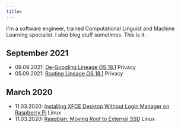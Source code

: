 ```yaml
---
title:
---
```


I'm a software engineer, trained Computational Linguist and Machine Learning specialist.
I also blog stuff sometimes.
This is it.

<!-- ------------------------------------------------------------------------------------------------------------------ -->
<!-- Last updated  Post                                                                                   Tags -->
<!-- ------------- -------------------------------------------------------------------------------------- ------------- -->
<!-- 05.09.2021    [Rooting Lineage OS 18.1 on Fairphone 2 with Magisk](rooting_lineage_os_on_fairphone)  LineageOS development provacy -->
<!--  -->
<!-- 20.07.2021    [De-Googling Lineage OS 18.1 on Fairphone 2](de-googling_lineage_os)                   LineageOS development provacy -->
<!-- -------------------------------------------------------------------------------- -->

## September 2021

- 09.09.2021: [De-Googling Lineage OS 18.1](de-googling_lineageos)
<span class="tag">Privacy</a>
- 05.09.2021: [Rooting Lineage OS 18.1](rooting_lineageos)
<span class="tag">Privacy</a>

## March 2020

- 11.03.2020: [Installing XFCE Desktop Without Login Manager on Raspberry Pi](installing_xfce_desktop_without_login_manager_on_raspberry_pi)
<span class="tag">Linux</a>
- 11.03.2020: [Raspbian: Moving Root to External SSD](moving_root_to_external_ssd_on_raspberry_pi)
<span class="tag">Linux</a>
